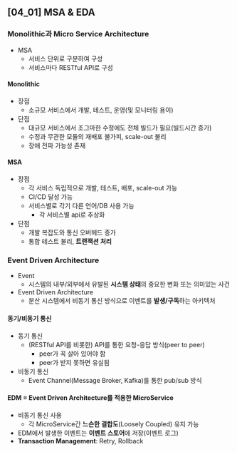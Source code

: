 ## [04_01] MSA & EDA

### Monolithic과 Micro Service Architecture
- MSA
  - 서비스 단위로 구분하여 구성
  - 서비스마다 RESTful API로 구성

#### Monolithic
- 장점
  - 소규모 서비스에서 개발, 테스트, 운영(및 모니터링 용이)
- 단점
  - 대규모 서비스에서 조그마한 수정에도 전체 빌드가 필요(빌드시간 증가)
  - 수정과 무관한 모듈의 재배포 불가피, scale-out 불리
  - 장애 전파 가능성 존재

#### MSA
- 장점
  - 각 서비스 독립적으로 개발, 테스트, 배포, scale-out 가능
  - CI/CD 달성 가능
  - 서비스별로 각기 다른 언어/DB 사용 가능
    - 각 서비스별 api로 추상화
- 단점
  - 개발 복잡도와 통신 오버헤드 증가
  - 통합 테스트 불리, **트랜잭션 처리**

### Event Driven Architecture
- Event
  - 시스템의 내부/외부에서 유발된 **시스템 상태**의 중요한 변화 또는 의미있는 사건
- Event Driven Architecture
  - 분산 시스템에서 비동기 통신 방식으로 이벤트를 **발생/구독**하는 아키텍처

#### 동기/비동기 통신
- 동기 통신
  - (RESTful API를 비롯한) API를 통한 요청-응답 방식(peer to peer)
    - peer가 꼭 살아 있어야 함
    - peer가 받지 못하면 유실됨
- 비동기 통신
  - Event Channel(Message Broker, Kafka)를 통한 pub/sub 방식

#### EDM = Event Driven Architecture를 적용한 MicroService
- 비동기 통신 사용
  - 각 MicroService간 **느슨한 결합도**(Loosely Coupled) 유지 가능
- EDM에서 발생한 이벤트는 **이벤트 스토어**에 저장(이벤트 로그)
- **Transaction Management**: Retry, Rollback